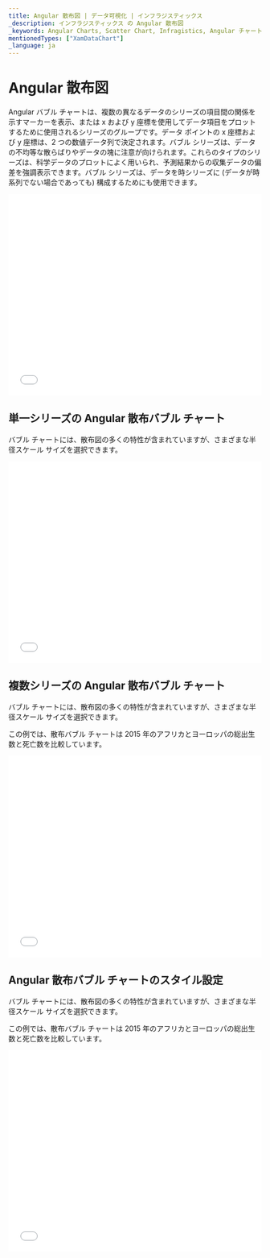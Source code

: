 ```yaml
---
title: Angular 散布図 | データ可視化 | インフラジスティックス
_description: インフラジスティックス の Angular 散布図
_keywords: Angular Charts, Scatter Chart, Infragistics, Angular チャート, 散布図, インフラジスティックス 
mentionedTypes: ["XamDataChart"]
_language: ja
---
```


# Angular 散布図

Angular バブル チャートは、複数の異なるデータのシリーズの項目間の関係を示すマーカーを表示、または x および y 座標を使用してデータ項目をプロットするために使用されるシリーズのグループです。データ ポイントの x 座標および y 座標は、2 つの数値データ列で決定されます。バブル シリーズは、データの不均等な散らばりやデータの塊に注意が向けられます。これらのタイプのシリーズは、科学データのプロットによく用いられ、予測結果からの収集データの偏差を強調表示できます。バブル シリーズは、データを時シリーズに (データが時系列でない場合であっても) 構成するためにも使用できます。

<div class="sample-container loading" style="height: 400px">
    <iframe id="cc-chart-with-legend" src='{environment:dvDemosBaseUrl}/charts/data-chart-scatter-bubble-chart-multiple-sources' width="100%" height="100%" seamless frameBorder="0" onload="onXPlatSampleIframeContentLoaded(this);" alt="Angular 散布バブル チャート"></iframe>
</div>

<div class="divider--half"></div>

## 単一シリーズの Angular 散布バブル チャート

バブル チャートには、散布図の多くの特性が含まれていますが、さまざまな半径スケール サイズを選択できます。

<div class="sample-container loading" style="height: 400px">
    <iframe id="cc-chart-with-legend" src='{environment:dvDemosBaseUrl}/charts/data-chart-scatter-bubble-chart-multiple-sources' width="100%" height="100%" seamless frameBorder="0" onload="onXPlatSampleIframeContentLoaded(this);" alt="Angular 散布バブル チャート"></iframe>
</div>

<div class="divider--half"></div>

## 複数シリーズの Angular 散布バブル チャート

バブル チャートには、散布図の多くの特性が含まれていますが、さまざまな半径スケール サイズを選択できます。

この例では、散布バブル チャートは 2015 年のアフリカとヨーロッパの総出生数と死亡数を比較しています。

<div class="sample-container loading" style="height: 400px">
    <iframe id="cc-chart-with-legend" src='{environment:dvDemosBaseUrl}/charts/data-chart-scatter-bubble-chart-multiple-sources' width="100%" height="100%" seamless frameBorder="0" onload="onXPlatSampleIframeContentLoaded(this);" alt="Angular 散布バブル チャート"></iframe>
</div>

<div class="divider--half"></div>

## Angular 散布バブル チャートのスタイル設定

バブル チャートには、散布図の多くの特性が含まれていますが、さまざまな半径スケール サイズを選択できます。

この例では、散布バブル チャートは 2015 年のアフリカとヨーロッパの総出生数と死亡数を比較しています。

<div class="sample-container loading" style="height: 400px">
    <iframe id="cc-chart-with-legend" src='{environment:dvDemosBaseUrl}/charts/data-chart-scatter-bubble-chart-styling' width="100%" height="100%" seamless frameBorder="0" onload="onXPlatSampleIframeContentLoaded(this);" alt="Angular 散布バブル チャート"></iframe>
</div>

<div class="divider--half"></div>

<!-- TODO list API links used in this topic 
## API メンバー
-->
